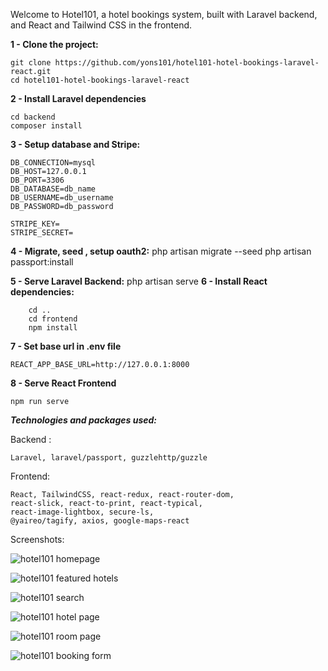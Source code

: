 Welcome to Hotel101, a hotel bookings system, built with Laravel backend, and React and Tailwind CSS in the frontend.

**1 - Clone the project:**

    git clone https://github.com/yons101/hotel101-hotel-bookings-laravel-react.git
    cd hotel101-hotel-bookings-laravel-react

**2 - Install Laravel dependencies**

    cd backend
    composer install

**3 - Setup database and Stripe:**

    DB_CONNECTION=mysql
    DB_HOST=127.0.0.1
    DB_PORT=3306
    DB_DATABASE=db_name
    DB_USERNAME=db_username
    DB_PASSWORD=db_password

    STRIPE_KEY=
    STRIPE_SECRET=

**4 - Migrate, seed , setup oauth2:**
php artisan migrate --seed
php artisan passport:install

**5 - Serve Laravel Backend:**
php artisan serve
**6 - Install React dependencies:**

    	cd ..
    	cd frontend
    	npm install

**7 - Set base url in .env file**

    REACT_APP_BASE_URL=http://127.0.0.1:8000

**8 - Serve React Frontend**

    npm run serve

**_Technologies and packages used:_**

Backend :

    Laravel, laravel/passport, guzzlehttp/guzzle

Frontend:

    React, TailwindCSS, react-redux, react-router-dom,
    react-slick, react-to-print, react-typical,
    react-image-lightbox, secure-ls,
    @yaireo/tagify, axios, google-maps-react

Screenshots:

![hotel101 homepage](https://i.imgur.com/QFEVHe8.png)

![hotel101 featured hotels](https://i.imgur.com/CYNWzfv.png)

![hotel101 search](https://i.imgur.com/HUc0fQ5.png)

![hotel101 hotel page](https://i.imgur.com/ESCrj2P.png)

![hotel101 room page](https://i.imgur.com/oizHqCO.png)

![hotel101 booking form](https://i.imgur.com/hJP4ci1.png)
